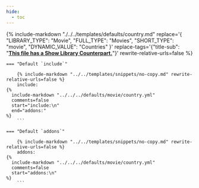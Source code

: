 ```yaml
---
hide:
  - toc
---
```

{%
    include-markdown "./../../templates/defaults/country.md"
    replace='{
        "LIBRARY_TYPE": "Movie",
        "FULL_TYPE": "Movies",
        "SHORT_TYPE": "movie",
        "DYNAMIC_VALUE": "Countries"
    }'
    replace-tags='{"title-sub": "**[This file has a Show Library Counterpart.](./../../show/country)**"}'
    rewrite-relative-urls=false
%}

    === "Default `include`"
    
        {% include-markdown "../../templates/snippets/no-copy.md" rewrite-relative-urls=false %}
        include: 
    {%    
      include-markdown "../../../defaults/movie/country.yml" 
      comments=false
      start="include:\n"
      end="addons:"
    %}
        ```

    === "Default `addons`"
    
        {% include-markdown "../../templates/snippets/no-copy.md" rewrite-relative-urls=false %}
        addons: 
    {%    
      include-markdown "../../../defaults/movie/country.yml" 
      comments=false
      start="addons:\n"
    %}
        ```

